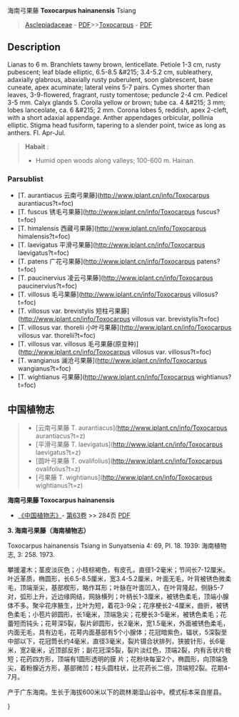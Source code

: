 海南弓果藤 **Toxocarpus hainanensis** Tsiang

> [Asclepiadaceae](http://www.iplant.cn/info/Asclepiadaceae?t=foc) - [PDF](http://www.iplant.cn/foc/pdf/Asclepiadaceae.pdf)>>[Toxocarpus](http://www.iplant.cn/info/Toxocarpus?t=foc) - [PDF](http://www.iplant.cn/foc/pdf/Toxocarpus.pdf)

## Description

Lianas to 6 m. Branchlets tawny brown, lenticellate. Petiole 1-3 cm, rusty pubescent; leaf blade elliptic, 6.5-8.5 &amp;#215; 3.4-5.2 cm, subleathery, adaxially glabrous, abaxially rusty puberulent, soon glabrescent, base cuneate, apex acuminate; lateral veins 5-7 pairs. Cymes shorter than leaves, 3-9-flowered, fragrant, rusty tomentose; peduncle 2-4 cm. Pedicel 3-5 mm. Calyx glands 5. Corolla yellow or brown; tube ca. 4 &amp;#215; 3 mm; lobes lanceolate, ca. 6 &amp;#215; 2 mm. Corona lobes 5, reddish, apex 2-cleft, with a short adaxial appendage. Anther appendages orbicular, pollinia elliptic. Stigma head fusiform, tapering to a slender point, twice as long as anthers. Fl. Apr-Jul.

> **Habait** : 
>* Humid open woods along valleys; 100-600 m. Hainan.

### Parsublist

* [T.  aurantiacus  云南弓果藤](http://www.iplant.cn/info/Toxocarpus aurantiacus?t=foc)
* [T.  fuscus  锈毛弓果藤](http://www.iplant.cn/info/Toxocarpus fuscus?t=foc)
* [T.  himalensis  西藏弓果藤](http://www.iplant.cn/info/Toxocarpus himalensis?t=foc)
* [T.  laevigatus  平滑弓果藤](http://www.iplant.cn/info/Toxocarpus laevigatus?t=foc)
* [T.  patens  广花弓果藤](http://www.iplant.cn/info/Toxocarpus patens?t=foc)
* [T.  paucinervius  凌云弓果藤](http://www.iplant.cn/info/Toxocarpus paucinervius?t=foc)
* [T.  villosus  毛弓果藤](http://www.iplant.cn/info/Toxocarpus villosus?t=foc)
* [T.  villosus var. brevistylis  短柱弓果藤](http://www.iplant.cn/info/Toxocarpus villosus var. brevistylis?t=foc)
* [T.  villosus var. thorelii  小叶弓果藤](http://www.iplant.cn/info/Toxocarpus villosus var. thorelii?t=foc)
* [T.  villosus var. villosus  毛弓果藤(原变种)](http://www.iplant.cn/info/Toxocarpus villosus var. villosus?t=foc)
* [T.  wangianus  澜沧弓果藤](http://www.iplant.cn/info/Toxocarpus wangianus?t=foc)
* [T.  wightianus  弓果藤](http://www.iplant.cn/info/Toxocarpus wightianus?t=foc)

## 中国植物志

> * [云南弓果藤  T.  aurantiacus](http://www.iplant.cn/info/Toxocarpus aurantiacus?t=z)
> * [平滑弓果藤  T.  laevigatus](http://www.iplant.cn/info/Toxocarpus laevigatus?t=z)
> * [圆叶弓果藤  T.  ovalifolius](http://www.iplant.cn/info/Toxocarpus ovalifolius?t=z)
> * [弓果藤  T.  wightianus](http://www.iplant.cn/info/Toxocarpus wightianus?t=z)

**海南弓果藤 Toxocarpus hainanensis**

* [《中国植物志》](http://www.iplant.cn/frps)- [第63卷](http://www.iplant.cn/frps/vol/63) >> 284页 [PDF](http://www.iplant.cn/frps/pdf/63/284.pdf)

**3. 海南弓果藤（海南植物志）**

Toxocarpus hainanensis Tsiang in Sunyatsenia 4: 69, Pl. 18. 1939: 海南植物志, 3: 258. 1973.

攀援灌木；茎皮淡灰色；小枝棕褐色，有皮孔，直径1-2毫米；节间长7-12厘米。叶近革质，椭圆形，长6.5-8.5厘米，宽3.4-5.2厘米，叶面无毛，叶背被锈色微柔毛，顶端渐尖，基部楔形，略作耳形；叶脉在叶面凹入，在叶背隆起，侧脉5-7对，弧形上升，近边缘网结，网脉横列；叶柄长1-3厘米，被锈色柔毛，顶端小腺体不多。聚伞花序腋生，比叶为短，着花3-9朵；花序梗长2-4厘米，曲折，被锈色柔毛；小苞片卵圆形，长1毫米，顶端急尖；花梗长3-5毫米，被锈色柔毛；花蕾短而钝头；花萼深5裂，裂片卵圆形，长2毫米，宽1.5毫米，外面被锈色柔毛，内面无毛，具有边毛，花萼内面基部有5个小腺体；花冠暗紫色，辐状，5深裂至中部以下，花冠筒长约4毫米，直径3毫米，裂片镊合状排列，狭披针形，长6毫米，宽2毫米，近顶部反折；副花冠深5裂，裂片淡红色，顶端2裂，内有舌状片极短；花药四方形，顶端有1圆形透明的膜 片；花粉块每室2个，椭圆形，向顶端急尖，着粉腺近方形，基部微凹；柱头圆柱状，比花药长二倍，顶端短2裂。花期4-7月。

产于广东海南。生长于海拔600米以下的疏林潮湿山谷中。模式标本采自崖县。

}